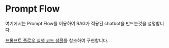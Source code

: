 # Prompt Flow

여기에서는 Prompt Flow를 이용하여 RAG가 적용된 chatbot을 만드는것을 설명합니다.

[프롬프트 플로우 실행 코드 샘플](https://docs.aws.amazon.com/ko_kr/bedrock/latest/userguide/flows-code-ex.html)를 참조하여 구현합니다.

